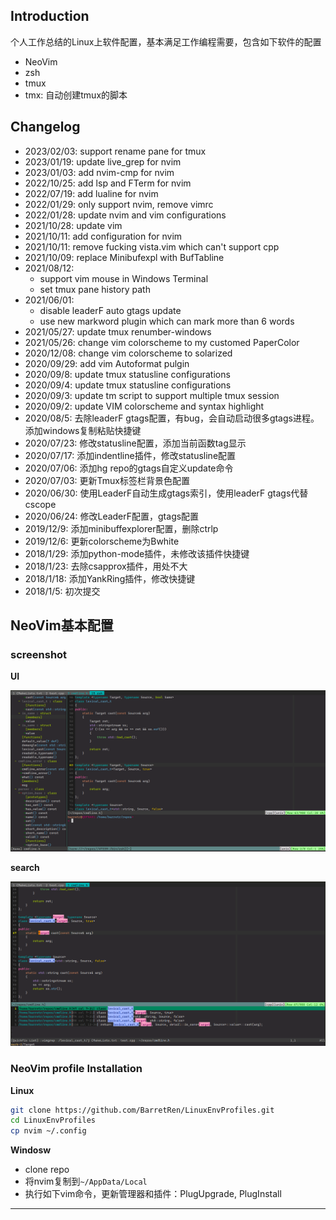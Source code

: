 ## Introduction

个人工作总结的Linux上软件配置，基本满足工作编程需要，包含如下软件的配置
* NeoVim
* zsh
* tmux
* tmx: 自动创建tmux的脚本

## Changelog
* 2023/02/03: support rename pane for tmux
* 2023/01/19: update live_grep for nvim
* 2023/01/03: add nvim-cmp for nvim
* 2022/10/25: add lsp and FTerm for nvim
* 2022/07/19: add lualine for nvim
* 2022/01/29: only support nvim, remove vimrc
* 2022/01/28: update nvim and vim configurations
* 2021/10/28: update vim
* 2021/10/11: add configuration for nvim
* 2021/10/11: remove fucking vista.vim which can't support cpp
* 2021/10/09: replace Minibufexpl with BufTabline
* 2021/08/12:
   * support vim mouse in Windows Terminal
   * set tmux pane history path
* 2021/06/01:
    * disable leaderF auto gtags update
    * use new markword plugin which can mark more than 6 words
* 2021/05/27: update tmux renumber-windows
* 2021/05/26: change vim colorscheme to my customed PaperColor
* 2020/12/08: change vim colorscheme to solarized
* 2020/09/29: add vim Autoformat pulgin
* 2020/09/8: update tmux statusline configurations 
* 2020/09/4: update tmux statusline configurations 
* 2020/09/3: update tm script to support multiple tmux session
* 2020/09/2: update VIM colorscheme and syntax highlight
* 2020/08/5: 去除leaderF gtags配置，有bug，会自动启动很多gtags进程。添加windows复制粘贴快捷键
* 2020/07/23: 修改statusline配置，添加当前函数tag显示
* 2020/07/17: 添加indentline插件，修改statusline配置
* 2020/07/06: 添加hg repo的gtags自定义update命令
* 2020/07/03: 更新Tmux标签栏背景色配置
* 2020/06/30: 使用LeaderF自动生成gtags索引，使用leaderF gtags代替cscope
* 2020/06/24: 修改LeaderF配置，gtags配置
* 2019/12/9: 添加minibuffexplorer配置，删除ctrlp
* 2019/12/6: 更新colorscheme为Bwhite
* 2018/1/29: 添加python-mode插件，未修改该插件快捷键
* 2018/1/23: 去除csapprox插件，用处不大
* 2018/1/18: 添加YankRing插件，修改快捷键
* 2018/1/5: 初次提交

## NeoVim基本配置
### screenshot

**UI**

![screenshot](ui.png)

**search**

![screenshot](search.png)

### NeoVim profile Installation

**Linux**
```bash
git clone https://github.com/BarretRen/LinuxEnvProfiles.git
cd LinuxEnvProfiles
cp nvim ~/.config
```

**Windosw**
* clone repo
* 将nvim复制到`~/AppData/Local`
* 执行如下vim命令，更新管理器和插件：PlugUpgrade, PlugInstall

--------------------------------------------------------------------------------

